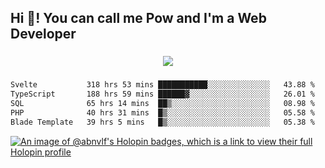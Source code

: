 <h2 align="left">Hi 👋! You can call me Pow and I'm a Web Developer</h2>

###

<div align="center">
  <img src="https://profile-counter.glitch.me/abnvlf/count.svg?"  />
</div>

###

<!--START_SECTION:waka-->

```txt
Svelte           318 hrs 53 mins ███████████░░░░░░░░░░░░░░   43.88 %
TypeScript       188 hrs 59 mins ██████▓░░░░░░░░░░░░░░░░░░   26.01 %
SQL              65 hrs 14 mins  ██▒░░░░░░░░░░░░░░░░░░░░░░   08.98 %
PHP              40 hrs 31 mins  █▒░░░░░░░░░░░░░░░░░░░░░░░   05.58 %
Blade Template   39 hrs 5 mins   █▒░░░░░░░░░░░░░░░░░░░░░░░   05.38 %
```

<!--END_SECTION:waka-->
<!-- <img src="https://raw.githubusercontent.com/abnvlf/abnvlf/output/snake.svg" alt="Snake animation" /> -->

<!-- <a href="https://open.spotify.com/user/31py3qwahsl76foqwc5f55butple">
  <img src="https://spotify-recently-played-readme.vercel.app/api?user=31py3qwahsl76foqwc5f55butple&count=5&unique=false" alt="Spotify recently played"  />
</a> -->

[![An image of @abnvlf's Holopin badges, which is a link to view their full Holopin profile](https://holopin.me/abnvlf)](https://holopin.io/@abnvlf)

###
